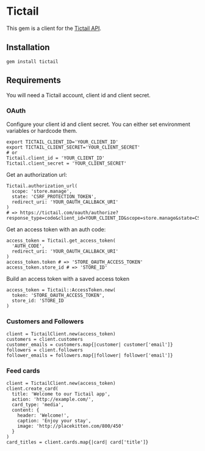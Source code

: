 # Tictail

This gem is a client for the [Tictail API](http://tictail.com).

## Installation

    gem install tictail

## Requirements

You will need a Tictail account, client id and client secret.

### OAuth

Configure your client id and client secret. You can either set environment variables or hardcode them.

    export TICTAIL_CLIENT_ID='YOUR_CLIENT_ID'
    export TICTAIL_CLIENT_SECRET='YOUR_CLIENT_SECRET'
    # or
    Tictail.client_id = 'YOUR_CLIENT_ID'
    Tictail.client_secret = 'YOUR_CLIENT_SECRET'

Get an authorization url:

    Tictail.authorization_url(
      scope: 'store.manage',
      state: 'CSRF_PROTECTION_TOKEN',
      redirect_uri: 'YOUR_OAUTH_CALLBACK_URI'
    )
    # => https://tictail.com/oauth/authorize?response_type=code&client_id=YOUR_CLIENT_ID&scope=store.manage&state=CSRF_PROTECTION_TOKEN&redirect_uri=REDIRECT_URI
    
Get an access token with an auth code:
  
    access_token = Tictail.get_access_token(
      'AUTH_CODE',
      redirect_uri: 'YOUR_OAUTH_CALLBACK_URI'
    )
    access_token.token # => 'STORE_OAUTH_ACCESS_TOKEN'
    access_token.store_id # => 'STORE_ID'

Build an access token with a saved access token

    access_token = Tictail::AccessToken.new(
      token: 'STORE_OAUTH_ACCESS_TOKEN',
      store_id: 'STORE_ID
    )

### Customers and Followers

    client = TictailClient.new(access_token)
    customers = client.customers
    customer_emails = customers.map{|customer| customer['email']}
    followers = client.followers
    follower_emails = followers.map{|follower| follower['email']}

### Feed cards

    client = TictailClient.new(access_token)
    client.create_card(
      title: 'Welcome to our Tictail app',
      action: 'http://example.com/',
      card_type: 'media',
      content: {
        header: 'Welcome!',
        caption: 'Enjoy your stay',
        image: 'http://placekitten.com/800/450'
      }
    )
    card_titles = client.cards.map{|card| card['title']}